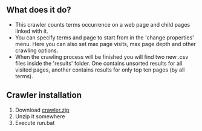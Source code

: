 ## What does it do?
- This crawler counts terms occurrence on a web page and child pages linked with it.
- You can specify terms and page to start from in the 'change properties' menu. Here you can also set max page visits, max page depth and other crawling options.
- When the crawling process will be finished you will find two new .csv files inside the 'results' folder. One contains unsorted results for all visited pages, another contains results for only top ten pages (by all terms).

## Crawler installation
1. Download [crawler.zip](https://github.com/nanaktaev/term_occurrence_crawler/raw/master/crawler.zip)
2. Unzip it somewhere
3. Execute run.bat
